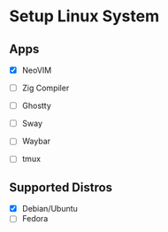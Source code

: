 # Setup Linux System

## Apps
- [x] NeoVIM
- [ ] Zig Compiler
- [ ] Ghostty
- [ ] Sway
- [ ] Waybar
- [ ] tmux


## Supported Distros
- [x] Debian/Ubuntu
- [ ] Fedora
